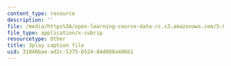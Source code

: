 ```yaml
---
content_type: resource
description: ''
file: /media/https%3A/open-learning-course-data-rc.s3.amazonaws.com/5-07sc-biological-chemistry-i-fall-2013/31046baead2c5375b52484d008a406b1_ziJc5pSF5aM.vtt
file_type: application/x-subrip
resourcetype: Other
title: 3play caption file
uid: 31046bae-ad2c-5375-b524-84d008a406b1
---
```

